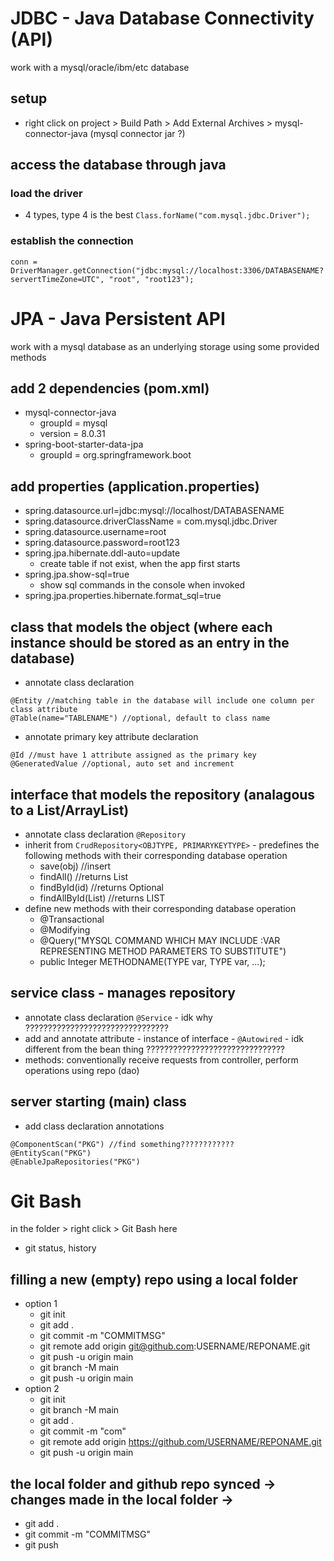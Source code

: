 # JDBC - Java Database Connectivity (API)
work with a mysql/oracle/ibm/etc database
## setup
 * right click on project > Build Path > Add External Archives > mysql-connector-java (mysql connector jar ?)
 ## access the database through java
 ### load the driver
 * 4 types, type 4 is the best
`Class.forName("com.mysql.jdbc.Driver");`
### establish the connection
```
conn = DriverManager.getConnection("jdbc:mysql://localhost:3306/DATABASENAME?servertTimeZone=UTC", "root", "root123");
```


# JPA - Java Persistent API
work with a mysql database as an underlying storage using some provided methods
## add 2 dependencies (pom.xml)
* mysql-connector-java
  * groupId = mysql
  * version = 8.0.31
* spring-boot-starter-data-jpa
  * groupId = org.springframework.boot
## add properties (application.properties)
* spring.datasource.url=jdbc:mysql://localhost/DATABASENAME
* spring.datasource.driverClassName = com.mysql.jdbc.Driver
* spring.datasource.username=root
* spring.datasource.password=root123
* spring.jpa.hibernate.ddl-auto=update
  * create table if not exist, when the app first starts
* spring.jpa.show-sql=true
  * show sql commands in the console when invoked
* spring.jpa.properties.hibernate.format_sql=true
## class that models the object (where each instance should be stored as an entry in the database)
* annotate class declaration
```
@Entity //matching table in the database will include one column per class attribute
@Table(name="TABLENAME") //optional, default to class name
```
* annotate primary key attribute declaration
```
@Id //must have 1 attribute assigned as the primary key
@GeneratedValue //optional, auto set and increment
```
## interface that models the repository (analagous to a List/ArrayList)
* annotate class declaration `@Repository`
* inherit from `CrudRepository<OBJTYPE, PRIMARYKEYTYPE>` - predefines the following methods with their corresponding database operation
  * save(obj) //insert
  * findAll() //returns List<OBJTYPE>
  * findById(id) //returns Optional<OBJTYPE>
  * findAllById(List<PRIMARYKEYTYPE>) //returns LIST<OBJTYPE>
* define new methods with their corresponding database operation
  * @Transactional
  * @Modifying
  * @Query("MYSQL COMMAND WHICH MAY INCLUDE :VAR REPRESENTING METHOD PARAMETERS TO SUBSTITUTE")
  * public Integer METHODNAME(TYPE var, TYPE var, ...);
## service class - manages repository
* annotate class declaration `@Service` - idk why ????????????????????????????????
* add and annotate attribute - instance of interface - `@Autowired` - idk different from the bean thing ???????????????????????????????
* methods: conventionally receive requests from controller, perform operations using repo (dao)
## server starting (main) class
* add class declaration annotations
```
@ComponentScan("PKG") //find something????????????
@EntityScan("PKG")
@EnableJpaRepositories("PKG")
```
# Git Bash
in the folder > right click > Git Bash here
* git status, history
## filling a new (empty) repo using a local folder
* option 1
  * git init
  * git add .
  * git commit -m "COMMITMSG"
  * git remote add origin git@github.com:USERNAME/REPONAME.git
  * git push -u origin main
  * git branch -M main
  * git push -u origin main
* option 2
  * git init
  * git branch -M main
  * git add .
  * git commit -m "com"
  * git remote add origin https://github.com/USERNAME/REPONAME.git
  * git push -u origin main
## the local folder and github repo synced -> changes made in the local folder ->
* git add .
* git commit -m "COMMITMSG"
* git push

